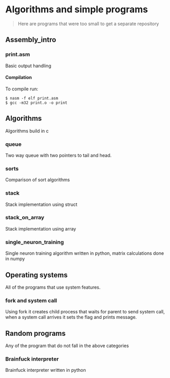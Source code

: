 # Algorithms and simple programs

> Here are programs that were too small to get a separate repository

## Assembly_intro

### print.asm
Basic output handling

#### Compilation
To compile run:
```shell
$ nasm -f elf print.asm
$ gcc -m32 print.o -o print
```

## Algorithms
Algorithms build in c

### queue
Two way queue with two pointers to tail and head.

### sorts
Comparison of sort algorithms

### stack
Stack implementation using struct

### stack_on_array
Stack implementation using array

### single_neuron_training
Single neuron training algorithm written in python, matrix calculations done in numpy

## Operating systems
All of the programs that use system features.

### fork and system call
Using fork it creates child process that waits for parent to send system call, when a system call arrives it sets the flag and prints message.

## Random programs
Any of the program that do not fall in the above categories

### Brainfuck interpreter
Brainfuck interpreter written in python
